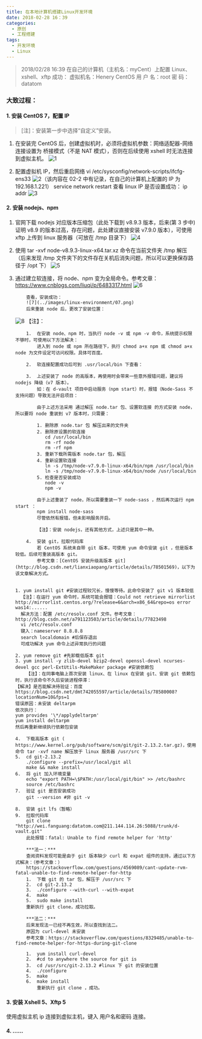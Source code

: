```yaml
---
title: 在本地计算机搭建Linux开发环境
date: 2018-02-28 16：39
categories:
  - 原创
  - 工程搭建
tags:
  - 开发环境
  - Linux
---
```


> 2018/02/28 16:39 在自己的计算机（主机名：myCent）上配置 Linux、xshell、xftp 成功：
> 虚拟机名：Henery CentOS
> 用 户 名：root
> 密 码：datatom

### 大致过程：

#### 1. 安装 CentOS 7，配置 IP

> [注]：安装第一步中选择“自定义”安装。

1. 在安装完 CentOS 后，创建虚拟机时，必须将虚拟机参数：网络适配器-网络连接设置为 桥接模式（不是 NAT 模式），否则在后续使用 xshell 时无法连接到虚拟主机。
   ![1](../images/linux-environment/01.png)

2. 配置虚拟机 IP，然后重启网络
   vi /etc/sysconfig/network-scripts/ifcfg-ens33
   ![2](../images/linux-environment/02.png)（该内容在 02-2 中有记录，在自己的计算机上配置的 IP 为 192.168.1.221）
   service network restart
   查看 linux IP 是否设置成功：
   ip addr
   ![3](../images/linux-environment/03.png)

#### 2. 安装 nodejs、npm

1.  官网下载 nodejs 对应版本压缩包（此处下载到 v8.9.3 版本，后来(第 3 步中)证明 v8.9 的版本过高，存在问题，此处建议直接安装 v7.9.0 版本），可使用 xftp 上传到 linux 服务器（可放在 /tmp 目录下）
    ![4](../images/linux-environment/04.png)

2.  使用 tar -xvf node-v8.9.3-linux-x64.tar.xz 命令在当前文件夹 /tmp 解压（后来发现 /tmp 文件夹下的文件存在关机后消失问题，所以可以更换保存路径于 /opt 下）
    ![5](../images/linux-environment/05.png)

3.  通过建立软连接，将 node、npm 变为全局命令。参考文章：https://www.cnblogs.com/liuqi/p/6483317.html
    ![6](../images/linux-environment/06.png)

            查看，安装成功：
            ![7](../images/linux-environment/07.png)
            后来重装 node 后，更改了安装位置：

    ![8](../images/linux-environment/08.png)
    【注】：

            1.  在安装 node、npm 时，当执行 node -v 或 npm -v 命令，系统提示权限不够时，可使用以下方法解决：
                进入到 node 或 npm 所在路径下，执行 chmod a+x npm 或 chmod a+x node 为文件设定可访问权限。具体可百度。

            2.  软连接配置成功后可到 .usr/local/bin 下查看：

            3.  上述安装了 node 的高版本，再使用时会带来一些意外报错问题，建议将 nodejs 降级（v7 版本）。
                如：在 d-vault 项目中启动服务（npm start）时，报错（Node-Sass 不支持问题）导致无法开启项目：

                由于上述方法采用 通过解压 node.tar 包、设置软连接 的方式安装 node，所以要将 node 重装到 v7 版本时，只需要：

                1. 删除原 node.tar 包 解压出来的文件夹
                2. 删除原设置的软连接
                   cd /usr/local/bin
                   rm -rf node
                   rm -rf npm
                3. 重新下载所需版本 node.tar 包，解压
                4. 重新设置软连接
                   ln -s /tmp/node-v7.9.0-linux-x64/bin/npm /usr/local/bin
                   ln -s /tmp/node-v7.9.0-linux-x64/bin/node /usr/local/bin
                5. 检查是否安装成功
                   node -v
                   npm -v

                由于上述重装了 node，所以需要重装一下 node-sass ，然后再次运行 npm start ：
                npm install node-sass
                尽管依然有报错，但未影响服务开启。

                【注】：安装 nodejs，还有其他方式，上述只是其中一种。

            4.  安装 git，拉取代码库
                若 CentOS 系统未自带 git 版本，可使用 yum 命令安装 git ，但是版本较低。后续可重装高版本 git。
                参考文章：[CentOS 安装升级高版本 git](http://blog.csdn.net/lianxiaopang/article/details/78501569)，以下为该文章解决方式。


        1. yum install git #安装过程较冗长，慢慢等待。此命令安装了 git v1 版本较低
          【注】：在运行 yum 命令时，系统可能会报错：Could not retrieve mirrorlist http://mirrorlist.centos.org/?release=6&arch=x86_64&repo=os error was14:......
          解决方法：配置 /etc/resolv.conf 文件。参考文章：http://blog.csdn.net/a791123503/article/details/77823498
          vi /etc/resolv.conf
          键入：nameserver 8.8.8.8
          search localdomain #后保存退出
          可成功解决 yum 命令上述异常执行的问题

        2. yum remove git #先卸载低版本 git
        3. yum install -y zlib-devel bzip2-devel openssl-devel ncurses-devel gcc perl-ExtUtils-MakeMaker package #安装依赖包
            【注】：在同事电脑上首次安装 linux、在 linux 在安装 git、安装 git 依赖包时，执行该命令不久后安装进程停滞：
        【解决】是否能解决待验证：百度 https://blog.csdn.net/dmt742055597/article/details/78580008?locationNum=10&fps=1
        错误原因：未安装 deltarpm
        依次执行：
        yum provides '\*/applydeltarpm'
        yum install deltarpm
        然后再重新继续执行依赖包安装

        4.  下载高版本 git ( https://www.kernel.org/pub/software/scm/git/git-2.13.2.tar.gz)，使用命令 tar -xvf name 解压放于 linux 服务器 /usr/src 下
        5.  cd git-2.13.2
            ./configure --prefix=/usr/local/git all
            make && make install
        6.  将 git 加入环境变量
            echo "export PATH=\$PATH:/usr/local/git/bin" >> /etc/bashrc
            source /etc/bashrc
        7.  验证 git 是否安装成功
            git --version #非 git -v

        8.  安装 git lfs（暂略）
        9.  拉取代码库
            git clone "http://wei.fanguang:datatom.com@211.144.114.26:5088/trunk/d-vault.git"
            此处报错：fatal: Unable to find remote helper for 'http'

            ***法一：***
            查阅资料发现可能是由于 git 版本缺少 curl 和 expat 组件的支持，通过以下方式解决：（参考文章：）
            https://stackoverflow.com/questions/4569089/cant-update-rvm-fatal-unable-to-find-remote-helper-for-http
            1.  下载 git 的 tar 包，解压于 /usr/src 下
            2.  cd git-2.13.2
            3.  ./configure --with-curl --with-expat
            4.  make
            5.  sudo make install
            重新执行 git clone，成功拉取。

            ***法二：***
            后来发现法一已经不再生效，所以查找到法二。
            原因为 curl-devel 未安装
            参考文章：https://stackoverflow.com/questions/8329485/unable-to-find-remote-helper-for-https-during-git-clone

            1.  yum install curl-devel
            2.  #cd to anywhere the source for git is
            3.  cd /usr/src/git-2.13.2 #linux 下 git 的安装位置
            4.  ./configure
            5.  make
            6.  make install
                重新执行 git clone ，成功。

#### 3. 安装 Xshell 5、Xftp 5

使用虚拟主机 ip 连接到虚拟主机，键入 用户名和密码 连接。

#### 4. ......
